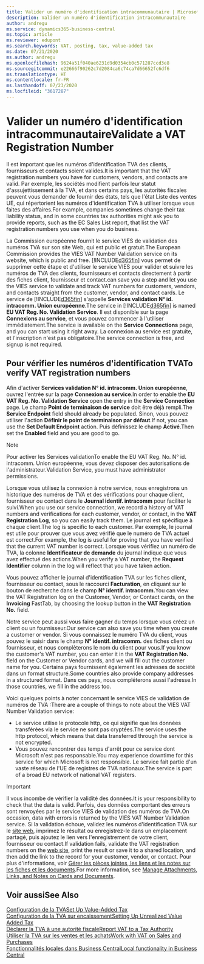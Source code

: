 ```yaml
---
title: Valider un numéro d'identification intracommunautaire | Microsoft Docs
description: Valider un numéro d'identification intracommunautaire
author: andregu
ms.service: dynamics365-business-central
ms.topic: article
ms.reviewer: edupont
ms.search.keywords: VAT, posting, tax, value-added tax
ms.date: 07/21/2020
ms.author: andregu
ms.openlocfilehash: 9624a51f040ae6231d9d0354cb0c571287ccd3e8
ms.sourcegitcommit: e22666f90262c7d2084ca6c74ca7d66652fc6df6
ms.translationtype: HT
ms.contentlocale: fr-FR
ms.lasthandoff: 07/23/2020
ms.locfileid: "3617287"
---
```

# <a name="validate-a-vat-registration-number"></a><span data-ttu-id="63906-103">Valider un numéro d'identification intracommunautaire</span><span class="sxs-lookup"><span data-stu-id="63906-103">Validate a VAT Registration Number</span></span>

<span data-ttu-id="63906-104">Il est important que les numéros d'identification TVA des clients, fournisseurs et contacts soient valides.</span><span class="sxs-lookup"><span data-stu-id="63906-104">It is important that the VAT registration numbers you have for customers, vendors, and contacts are valid.</span></span> <span data-ttu-id="63906-105">Par exemple, les sociétés modifient parfois leur statut d'assujettissement à la TVA, et dans certains pays, les autorités fiscales peuvent vous demander de fournir des états, tels que l'état Liste des ventes UE, qui répertorient les numéros d'identification TVA à utiliser lorsque vous faites des affaires.</span><span class="sxs-lookup"><span data-stu-id="63906-105">For example, companies sometimes change their tax liability status, and in some countries tax authorities might ask you to provide reports, such as the EC Sales List report, that list the VAT registration numbers you use when you do business.</span></span>

<span data-ttu-id="63906-106">La Commission européenne fournit le service VIES de validation des numéros TVA sur son site Web, qui est public et gratuit.</span><span class="sxs-lookup"><span data-stu-id="63906-106">The European Commission provides the VIES VAT Number Validation service on its website, which is public and free.</span></span> [!INCLUDE[d365fin](includes/d365fin_md.md)] <span data-ttu-id="63906-107">vous permet de supprimer cette étape et d'utiliser le service VIES pour valider et suivre les numéros de TVA des clients, fournisseurs et contacts directement à partir des fiches client, fournisseur et contact.</span><span class="sxs-lookup"><span data-stu-id="63906-107">can save you a step and let you use the VIES service to validate and track VAT numbers for customers, vendors, and contacts straight from the customer, vendor, and contact cards.</span></span> <span data-ttu-id="63906-108">Le service de [!INCLUDE[d365fin](includes/d365fin_md.md)] s'appelle **Services validation N° id. intracomm. Union européenne**.</span><span class="sxs-lookup"><span data-stu-id="63906-108">The service in [!INCLUDE[d365fin](includes/d365fin_md.md)] is named **EU VAT Reg. No. Validation Service**.</span></span> <span data-ttu-id="63906-109">Il est disponible sur la page **Connexions au service**, et vous pouvez commencer à l'utiliser immédiatement.</span><span class="sxs-lookup"><span data-stu-id="63906-109">The service is available on the **Service Connections** page, and you can start using it right away.</span></span> <span data-ttu-id="63906-110">La connexion au service est gratuite, et l'inscription n'est pas obligatoire.</span><span class="sxs-lookup"><span data-stu-id="63906-110">The service connection is free, and signup is not required.</span></span>

## <a name="to-verify-vat-registration-numbers"></a><span data-ttu-id="63906-111">Pour vérifier les numéros d'identification TVA</span><span class="sxs-lookup"><span data-stu-id="63906-111">To verify VAT registration numbers</span></span>

<span data-ttu-id="63906-112">Afin d'activer **Services validation N° id. intracomm. Union européenne**, ouvrez l'entrée sur la page **Connexion au service**.</span><span class="sxs-lookup"><span data-stu-id="63906-112">In order to enable the **EU VAT Reg. No. Validation Service** open the entry in the **Service Connection** page.</span></span> <span data-ttu-id="63906-113">Le champ **Point de terminaison de service** doit être déjà rempli.</span><span class="sxs-lookup"><span data-stu-id="63906-113">The **Service Endpoint** field should already be populated.</span></span> <span data-ttu-id="63906-114">Sinon, vous pouvez utiliser l'action **Définir le point de terminaison par défaut**.</span><span class="sxs-lookup"><span data-stu-id="63906-114">If not, you can use the **Set Default Endpoint** action.</span></span> <span data-ttu-id="63906-115">Puis définissez le champ **Activé**.</span><span class="sxs-lookup"><span data-stu-id="63906-115">Then set the **Enabled** field and you are good to go.</span></span>

> [!NOTE]
> <span data-ttu-id="63906-116">Pour activer les Services validation</span><span class="sxs-lookup"><span data-stu-id="63906-116">To enable the EU VAT Reg. No.</span></span> <span data-ttu-id="63906-117">N° id. intracomm. Union européenne, vous devez disposer des autorisations de l'administrateur.</span><span class="sxs-lookup"><span data-stu-id="63906-117">Validation Service, you must have administrator permissions.</span></span>

<span data-ttu-id="63906-118">Lorsque vous utilisez la connexion à notre service, nous enregistrons un historique des numéros de TVA et des vérifications pour chaque client, fournisseur ou contact dans le **Journal identif. intracomm** pour faciliter le suivi.</span><span class="sxs-lookup"><span data-stu-id="63906-118">When you use our service connection, we record a history of VAT numbers and verifications for each customer, vendor, or contact, in the **VAT Registration Log**, so you can easily track them.</span></span> <span data-ttu-id="63906-119">Le journal est spécifique à chaque client.</span><span class="sxs-lookup"><span data-stu-id="63906-119">The log is specific to each customer.</span></span> <span data-ttu-id="63906-120">Par exemple, le journal est utile pour prouver que vous avez vérifié que le numéro de TVA actuel est correct.</span><span class="sxs-lookup"><span data-stu-id="63906-120">For example, the log is useful for proving that you have verified that the current VAT number is correct.</span></span> <span data-ttu-id="63906-121">Lorsque vous vérifiez un numéro de TVA, la colonne **Identificateur de demande** du journal indique que vous avez effectué des actions.</span><span class="sxs-lookup"><span data-stu-id="63906-121">When you verify a VAT number, the **Request Identifier** column in the log will reflect that you have taken action.</span></span>

<span data-ttu-id="63906-122">Vous pouvez afficher le journal d'identification TVA sur les fiches client, fournisseur ou contact, sous le raccourci **Facturation**, en cliquant sur le bouton de recherche dans le champ **N° identif. intracomm.**</span><span class="sxs-lookup"><span data-stu-id="63906-122">You can view the VAT Registration log on the Customer, Vendor, or Contact cards, on the **Invoicing** FastTab, by choosing the lookup button in the **VAT Registration No.** field.</span></span>  

<span data-ttu-id="63906-123">Notre service peut aussi vous faire gagner du temps lorsque vous créez un client ou un fournisseur.</span><span class="sxs-lookup"><span data-stu-id="63906-123">Our service can also save you time when you create a customer or vendor.</span></span> <span data-ttu-id="63906-124">Si vous connaissez le numéro TVA du client, vous pouvez le saisir dans le champ **N° identif. intracomm.** des fiches client ou fournisseur, et nous complèterons le nom du client pour vous.</span><span class="sxs-lookup"><span data-stu-id="63906-124">If you know the customer's VAT number, you can enter it in the **VAT Registration No.** field on the Customer or Vendor cards, and we will fill out the customer name for you.</span></span> <span data-ttu-id="63906-125">Certains pays fournissent également les adresses de société dans un format structuré.</span><span class="sxs-lookup"><span data-stu-id="63906-125">Some countries also provide company addresses in a structured format.</span></span> <span data-ttu-id="63906-126">Dans ces pays, nous compléterons aussi l'adresse.</span><span class="sxs-lookup"><span data-stu-id="63906-126">In those countries, we fill in the address too.</span></span>  

<span data-ttu-id="63906-127">Voici quelques points à noter concernant le service VIES de validation de numéros de TVA :</span><span class="sxs-lookup"><span data-stu-id="63906-127">There are a couple of things to note about the VIES VAT Number Validation service:</span></span>

* <span data-ttu-id="63906-128">Le service utilise le protocole http, ce qui signifie que les données transférées via le service ne sont pas cryptées.</span><span class="sxs-lookup"><span data-stu-id="63906-128">The service uses the http protocol, which means that data transferred through the service is not encrypted.</span></span>  
* <span data-ttu-id="63906-129">Vous pouvez rencontrer des temps d'arrêt pour ce service dont Microsoft n'est pas responsable.</span><span class="sxs-lookup"><span data-stu-id="63906-129">You may experience downtime for this service for which Microsoft is not responsible.</span></span> <span data-ttu-id="63906-130">Le service fait partie d'un vaste réseau de l'UE de registres de TVA nationaux.</span><span class="sxs-lookup"><span data-stu-id="63906-130">The service is part of a broad EU network of national VAT registers.</span></span>

> [!IMPORTANT]
> <span data-ttu-id="63906-131">Il vous incombe de vérifier la validité des données.</span><span class="sxs-lookup"><span data-stu-id="63906-131">It is your responsibility to check that the data is valid.</span></span> <span data-ttu-id="63906-132">Parfois, des données comportant des erreurs sont renvoyées par le service VIES de validation des numéros de TVA.</span><span class="sxs-lookup"><span data-stu-id="63906-132">On occasion, data with errors is returned by the VIES VAT Number Validation service.</span></span> <span data-ttu-id="63906-133">Si la validation échoue, validez les numéros d'identification TVA sur le [site web](https://ec.europa.eu/taxation_customs/vies/), imprimez le résultat ou enregistrez-le dans un emplacement partagé, puis ajoutez le lien vers l'enregistrement de votre client, fournisseur ou contact.</span><span class="sxs-lookup"><span data-stu-id="63906-133">If validation fails, validate the VAT registration numbers on the [web site](https://ec.europa.eu/taxation_customs/vies/), print the result or save it to a shared location, and then add the link to the record for your customer, vendor, or contact.</span></span> <span data-ttu-id="63906-134">Pour plus d'informations, voir [Gérer les pièces jointes, les liens et les notes sur les fiches et les documents](ui-how-add-link-to-record.md).</span><span class="sxs-lookup"><span data-stu-id="63906-134">For more information, see [Manage Attachments, Links, and Notes on Cards and Documents](ui-how-add-link-to-record.md).</span></span>

## <a name="see-also"></a><span data-ttu-id="63906-135">Voir aussi</span><span class="sxs-lookup"><span data-stu-id="63906-135">See Also</span></span>

[<span data-ttu-id="63906-136">Configuration de la TVA</span><span class="sxs-lookup"><span data-stu-id="63906-136">Set Up Value-Added Tax</span></span>](finance-setup-vat.md)  
[<span data-ttu-id="63906-137">Configuration de la TVA sur encaissement</span><span class="sxs-lookup"><span data-stu-id="63906-137">Setting Up Unrealized Value Added Tax</span></span>](finance-setup-unrealized-vat.md)  
[<span data-ttu-id="63906-138">Déclarer la TVA à une autorité fiscale</span><span class="sxs-lookup"><span data-stu-id="63906-138">Report VAT to a Tax Authority</span></span>](finance-how-report-vat.md)  
[<span data-ttu-id="63906-139">Utiliser la TVA sur les ventes et les achats</span><span class="sxs-lookup"><span data-stu-id="63906-139">Work with VAT on Sales and Purchases</span></span>](finance-work-with-vat.md)  
[<span data-ttu-id="63906-140">Fonctionnalités locales dans Business Central</span><span class="sxs-lookup"><span data-stu-id="63906-140">Local functionality in Business Central</span></span>](about-localization.md)  
